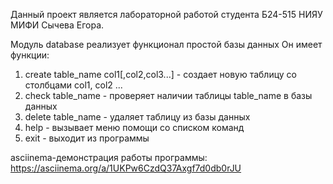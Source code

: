 Данный проект является лабораторной работой студента Б24-515 НИЯУ МИФИ Сычева Егора.

Модуль database реализует функционал простой базы данных
Он имеет функции:

1) create table_name col1[,col2,col3...] - создает новую таблицу со столбцами col1, col2 ...
2) check table_name - проверяет наличии таблицы table_name в базы данных
3) delete table_name - удаляет таблицу из базы данных
4) help - вызывает меню помощи со списком команд
5) exit - выходит из программы

asciinema-демонстрация работы программы:
https://asciinema.org/a/1UKPw6CzdQ37Axgf7d0db0rJU


